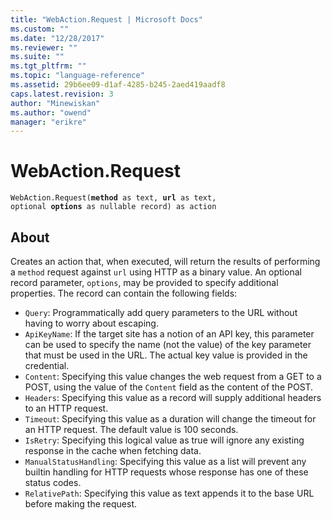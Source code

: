 ```yaml
---
title: "WebAction.Request | Microsoft Docs"
ms.custom: ""
ms.date: "12/28/2017"
ms.reviewer: ""
ms.suite: ""
ms.tgt_pltfrm: ""
ms.topic: "language-reference"
ms.assetid: 29b6ee09-d1af-4285-b245-2aed419aadf8
caps.latest.revision: 3
author: "Minewiskan"
ms.author: "owend"
manager: "erikre"
---
```

# WebAction.Request
<code>WebAction.Request(<b>method</b> as text, <b>url</b> as text, optional <b>options</b> as nullable record) as action</code>  
## About  
Creates an action that, when executed, will return the results of performing a <code>method</code> request against <code>url</code> using HTTP as a binary value. An optional record parameter, <code>options</code>, may be provided to specify additional properties. The record can contain the following fields: <ul> <li><code>Query</code>: Programmatically add query parameters to the URL without having to worry about escaping. </li> <li><code>ApiKeyName</code>: If the target site has a notion of an API key, this parameter can be used to specify the name (not the value) of the key parameter that must be used in the URL. The actual key value is provided in the credential.</li> <li><code>Content</code>: Specifying this value changes the web request from a GET to a POST, using the value of the <code>Content</code> field as the content of the POST.</li> <li><code>Headers</code>: Specifying this value as a record will supply additional headers to an HTTP request.</li> <li><code>Timeout</code>: Specifying this value as a duration will change the timeout for an HTTP request. The default value is 100 seconds.</li> <li><code>IsRetry</code>: Specifying this logical value as true will ignore any existing response in the cache when fetching data.</li> <li><code>ManualStatusHandling</code>: Specifying this value as a list will prevent any builtin handling for HTTP requests whose response has one of these status codes.</li> <li><code>RelativePath</code>: Specifying this value as text appends it to the base URL before making the request.</li> </ul>   
